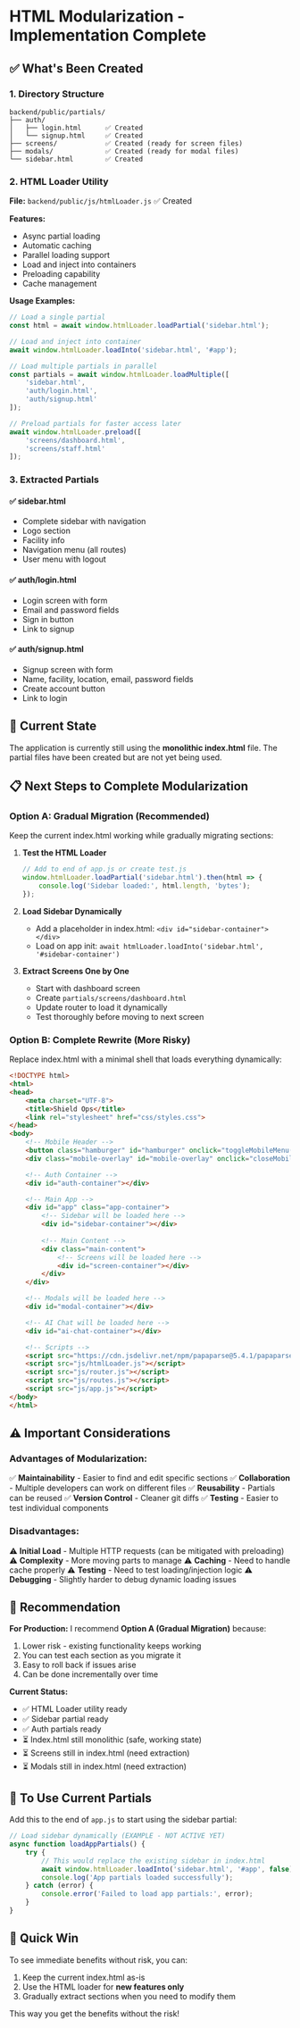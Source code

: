 # HTML Modularization - Implementation Complete

## ✅ What's Been Created

### 1. Directory Structure
```
backend/public/partials/
├── auth/
│   ├── login.html      ✅ Created
│   └── signup.html     ✅ Created
├── screens/            ✅ Created (ready for screen files)
├── modals/             ✅ Created (ready for modal files)
└── sidebar.html        ✅ Created
```

### 2. HTML Loader Utility
**File:** `backend/public/js/htmlLoader.js` ✅ Created

**Features:**
- Async partial loading
- Automatic caching
- Parallel loading support
- Load and inject into containers
- Preloading capability
- Cache management

**Usage Examples:**
```javascript
// Load a single partial
const html = await window.htmlLoader.loadPartial('sidebar.html');

// Load and inject into container
await window.htmlLoader.loadInto('sidebar.html', '#app');

// Load multiple partials in parallel
const partials = await window.htmlLoader.loadMultiple([
    'sidebar.html',
    'auth/login.html',
    'auth/signup.html'
]);

// Preload partials for faster access later
await window.htmlLoader.preload([
    'screens/dashboard.html',
    'screens/staff.html'
]);
```

### 3. Extracted Partials

#### ✅ sidebar.html
- Complete sidebar with navigation
- Logo section
- Facility info
- Navigation menu (all routes)
- User menu with logout

#### ✅ auth/login.html
- Login screen with form
- Email and password fields
- Sign in button
- Link to signup

#### ✅ auth/signup.html
- Signup screen with form
- Name, facility, location, email, password fields
- Create account button
- Link to login

## 🔄 Current State

The application is currently still using the **monolithic index.html** file. The partial files have been created but are not yet being used.

## 📋 Next Steps to Complete Modularization

### Option A: Gradual Migration (Recommended)
Keep the current index.html working while gradually migrating sections:

1. **Test the HTML Loader**
   ```javascript
   // Add to end of app.js or create test.js
   window.htmlLoader.loadPartial('sidebar.html').then(html => {
       console.log('Sidebar loaded:', html.length, 'bytes');
   });
   ```

2. **Load Sidebar Dynamically**
   - Add a placeholder in index.html: `<div id="sidebar-container"></div>`
   - Load on app init: `await htmlLoader.loadInto('sidebar.html', '#sidebar-container')`

3. **Extract Screens One by One**
   - Start with dashboard screen
   - Create `partials/screens/dashboard.html`
   - Update router to load it dynamically
   - Test thoroughly before moving to next screen

### Option B: Complete Rewrite (More Risky)
Replace index.html with a minimal shell that loads everything dynamically:

```html
<!DOCTYPE html>
<html>
<head>
    <meta charset="UTF-8">
    <title>Shield Ops</title>
    <link rel="stylesheet" href="css/styles.css">
</head>
<body>
    <!-- Mobile Header -->
    <button class="hamburger" id="hamburger" onclick="toggleMobileMenu()">☰</button>
    <div class="mobile-overlay" id="mobile-overlay" onclick="closeMobileMenu()"></div>

    <!-- Auth Container -->
    <div id="auth-container"></div>

    <!-- Main App -->
    <div id="app" class="app-container">
        <!-- Sidebar will be loaded here -->
        <div id="sidebar-container"></div>
        
        <!-- Main Content -->
        <div class="main-content">
            <!-- Screens will be loaded here -->
            <div id="screen-container"></div>
        </div>
    </div>

    <!-- Modals will be loaded here -->
    <div id="modal-container"></div>

    <!-- AI Chat will be loaded here -->
    <div id="ai-chat-container"></div>

    <!-- Scripts -->
    <script src="https://cdn.jsdelivr.net/npm/papaparse@5.4.1/papaparse.min.js"></script>
    <script src="js/htmlLoader.js"></script>
    <script src="js/router.js"></script>
    <script src="js/routes.js"></script>
    <script src="js/app.js"></script>
</body>
</html>
```

## ⚠️ Important Considerations

### Advantages of Modularization:
✅ **Maintainability** - Easier to find and edit specific sections
✅ **Collaboration** - Multiple developers can work on different files
✅ **Reusability** - Partials can be reused
✅ **Version Control** - Cleaner git diffs
✅ **Testing** - Easier to test individual components

### Disadvantages:
⚠️ **Initial Load** - Multiple HTTP requests (can be mitigated with preloading)
⚠️ **Complexity** - More moving parts to manage
⚠️ **Caching** - Need to handle cache properly
⚠️ **Testing** - Need to test loading/injection logic
⚠️ **Debugging** - Slightly harder to debug dynamic loading issues

## 🎯 Recommendation

**For Production:** I recommend **Option A (Gradual Migration)** because:
1. Lower risk - existing functionality keeps working
2. You can test each section as you migrate it
3. Easy to roll back if issues arise
4. Can be done incrementally over time

**Current Status:**
- ✅ HTML Loader utility ready
- ✅ Sidebar partial ready
- ✅ Auth partials ready
- ⏳ Index.html still monolithic (safe, working state)
- ⏳ Screens still in index.html (need extraction)
- ⏳ Modals still in index.html (need extraction)

## 📝 To Use Current Partials

Add this to the end of `app.js` to start using the sidebar partial:

```javascript
// Load sidebar dynamically (EXAMPLE - NOT ACTIVE YET)
async function loadAppPartials() {
    try {
        // This would replace the existing sidebar in index.html
        await window.htmlLoader.loadInto('sidebar.html', '#app', false);
        console.log('App partials loaded successfully');
    } catch (error) {
        console.error('Failed to load app partials:', error);
    }
}
```

## 🚀 Quick Win

To see immediate benefits without risk, you can:
1. Keep the current index.html as-is
2. Use the HTML loader for **new features only**
3. Gradually extract sections when you need to modify them

This way you get the benefits without the risk!
